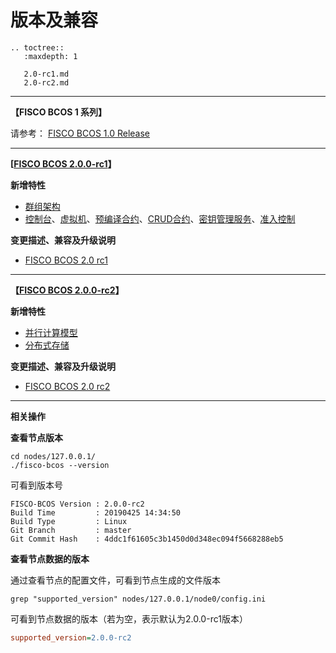 # 版本及兼容

```eval_rst
.. toctree::
   :maxdepth: 1
   
   2.0-rc1.md
   2.0-rc2.md
```



***

**【FISCO BCOS 1 系列】**

请参考： [FISCO BCOS 1.0 Release](<https://github.com/FISCO-BCOS/FISCO-BCOS/releases/tag/v1.0.0>)

***

**[[FISCO BCOS 2.0.0-rc1](https://github.com/FISCO-BCOS/FISCO-BCOS/releases/tag/v2.0.0-rc1)】**

**新增特性**

- [群组架构](../what_is_new.html#id2)
- [控制台](../what_is_new.html#id6)、[虚拟机](../what_is_new.html#id7)、[预编译合约](../what_is_new.html#id5)、[CRUD合约](../what_is_new.html#crud)、[密钥管理服务](../what_is_new.html#id8)、[准入控制](../what_is_new.html#id9)

**变更描述、兼容及升级说明**

* [FISCO BCOS 2.0 rc1](./2.0-rc1.md)

***

**【[FISCO BCOS 2.0.0-rc2](https://github.com/FISCO-BCOS/FISCO-BCOS/releases/tag/v2.0.0-rc2)】**

**新增特性**

- [并行计算模型](../what_is_new.html#id4)
- [分布式存储](../what_is_new.html#id3)

**变更描述、兼容及升级说明**

* [FISCO BCOS 2.0 rc2](./2.0-rc2.md)

***

**相关操作**

**查看节点版本**

```shell
cd nodes/127.0.0.1/
./fisco-bcos --version
```

可看到版本号

```shell
FISCO-BCOS Version : 2.0.0-rc2
Build Time         : 20190425 14:34:50
Build Type         : Linux
Git Branch         : master
Git Commit Hash    : 4ddc1f61605c3b1450d0d348ec094f5668288eb5
```

**查看节点数据的版本**

通过查看节点的配置文件，可看到节点生成的文件版本

```shell
grep "supported_version" nodes/127.0.0.1/node0/config.ini
```

可看到节点数据的版本（若为空，表示默认为2.0.0-rc1版本）

```ini
supported_version=2.0.0-rc2
```



